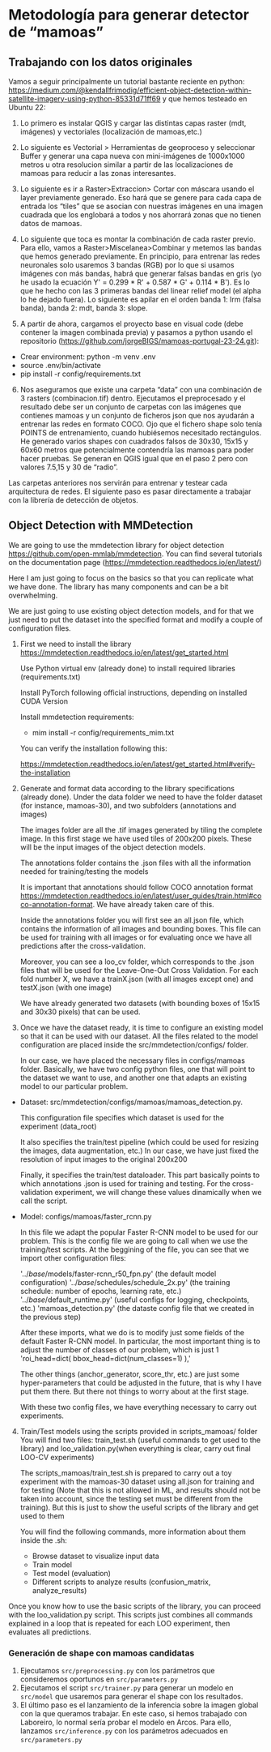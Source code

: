 # Metodología para generar detector de “mamoas”

## Trabajando con los datos originales

Vamos a seguir principalmente un tutorial bastante reciente en python: https://medium.com/@kendallfrimodig/efficient-object-detection-within-satellite-imagery-using-python-85331d71ff69 y que hemos testeado en Ubuntu 22:

1. Lo primero es instalar QGIS y cargar las distintas capas raster (mdt, imágenes) y vectoriales (localización de mamoas,etc.)
2. Lo siguiente es Vectorial > Herramientas de geoproceso y seleccionar Buffer y generar una capa nueva con mini-imágenes de 1000x1000 metros u otra resolucion similar a partir de las localizaciones de mamoas para reducir a las zonas interesantes.
3. Lo siguiente es ir a Raster>Extraccion> Cortar con máscara usando el layer previamente generado. Eso hará que se genere para cada capa de entrada los “tiles” que se asocian con nuestras imágenes en una imagen cuadrada que los englobará a todos y nos ahorrará zonas que no tienen datos de mamoas.
4. Lo siguiente que toca es montar la combinación de cada raster previo. Para ello, vamos a Raster>Miscelanea>Combinar y metemos las bandas que hemos generado previamente. En principio, para entrenar las redes neuronales solo usaremos 3 bandas (RGB) por lo que si usamos imágenes con más bandas, habrá que generar falsas bandas en gris (yo he usado la ecuación Y' = 0.299 * R' + 0.587 * G' + 0.114 * B'). Es lo que he hecho con las 3 primeras bandas del linear relief model (el alpha lo he dejado fuera). Lo siguiente es apilar en el orden banda 1: lrm (falsa banda), banda 2: mdt, banda 3: slope.

5. A partir de ahora, cargamos el proyecto base en visual code (debe contener la imagen combinada previa)  y pasamos a python usando el repositorio (https://github.com/jorgeBIGS/mamoas-portugal-23-24.git):

- Crear environment: python -m venv .env
- source .env/bin/activate
- pip install -r config/requirements.txt

6. Nos aseguramos que existe una carpeta “data” con una combinación de 3 rasters (combinacion.tif) dentro. Ejecutamos el preprocesado y el resultado debe ser un conjunto de carpetas con las imágenes que contienes mamoas y un conjunto de ficheros json que nos ayudarán a entrenar las redes en formato COCO. Ojo que el fichero shape solo tenía POINTS de entrenamiento, cuando hubiésemos necesitado rectángulos. He generado varios shapes con cuadrados falsos de 30x30, 15x15 y 60x60  metros que potencialmente contendría las mamoas para poder hacer pruebas. Se generan en QGIS igual que en el paso 2 pero con valores 7.5,15 y 30 de “radio”.

Las carpetas anteriores nos servirán para entrenar y testear cada arquitectura de redes. El siguiente paso es pasar directamente a trabajar con la librería de detección de objetos.

## Object Detection with MMDetection

We are going to use the mmdetection library for object detection https://github.com/open-mmlab/mmdetection. 
You can find several tutorials on the documentation page (https://mmdetection.readthedocs.io/en/latest/)

Here I am just going to focus on the basics so that you can replicate what we have done. The library has many components and can be a bit overwhelming. 

We are just going to use existing object detection models, and for that we just need to put the dataset into the specified format and modify a couple of configuration files.

1. First we need to install the library https://mmdetection.readthedocs.io/en/latest/get_started.html 

    Use Python virtual env (already done) to install required libraries (requirements.txt)

    Install PyTorch following official instructions, depending on installed CUDA Version

    Install mmdetection requirements: 
    - mim install -r config/requirements_mim.txt

    You can verify the installation following this:
    
    https://mmdetection.readthedocs.io/en/latest/get_started.html#verify-the-installation

2. Generate and format data according to the library specifications (already done). Under the data folder we need to have the folder dataset (for instance, mamoas-30), and two subfolders (annotations and images)

    The images folder are all the .tif images generated by tiling the complete image. In this first stage we have used tiles of 200x200 pixels. These will be the input images of the object detection models.

    The annotations folder contains the .json files with all the information needed for training/testing the models

    It is important that annotations should follow COCO annotation format https://mmdetection.readthedocs.io/en/latest/user_guides/train.html#coco-annotation-format. We have already taken care of this.

    Inside the annotations folder you will first see an all.json file, which contains the information of all images and bounding boxes. This file can be used for training with all images or for evaluating once we have all predictions after the cross-validation.

    Moreover, you can see a loo_cv folder, which corresponds to the .json files that will be used for the Leave-One-Out Cross Validation. For each fold number X, we have a trainX.json (with all images except one) and testX.json (with one image)

    We have already generated two datasets (with bounding boxes of 15x15 and 30x30 pixels) that can be used.

3. Once we have the dataset ready, it is time to configure an existing model so that it can be used with our dataset. All the files related to the model configuration are placed inside the src/mmdetection/configs/ folder.

    In our case, we have placed the necessary files in configs/mamoas folder. Basically, we have two config python files, one that will point to the dataset we want to use, and another one that adapts an existing model to our particular problem.

- Dataset: src/mmdetection/configs/mamoas/mamoas_detection.py. 

    This configuration file specifies which dataset is used for the experiment (data_root)

    It also specifies the train/test pipeline (which could be used for resizing the images, data augmentation, etc.) In our case, we have just fixed the resolution of input images to the original 200x200

    Finally, it specifies the train/test dataloader. This part basically points to which annotations .json is used for training and testing. For the cross-validation experiment, we will change these values dinamically when we call the script.

- Model: configs/mamoas/faster_rcnn.py

    In this file we adapt the popular Faster R-CNN model to be used for our problem. This is the config file we are going to call when we use the training/test scripts. At the beggining of the file, you can see that we import other configuration files:

    '../_base_/models/faster-rcnn_r50_fpn.py' (the default model configuration)
    '../_base_/schedules/schedule_2x.py' (the training schedule: number of epochs, learning rate, etc.)
    '../_base_/default_runtime.py' (useful configs for logging, checkpoints, etc.)
    'mamoas_detection.py' (the dataste config file that we created in the previous step)

    After these imports, what we do is to modify just some fields of the default Faster R-CNN model. In particular, the most important thing is to adjust the number of classes of our problem, which is just 1
    'roi_head=dict(
        bbox_head=dict(num_classes=1)
        ),'

    The other things (anchor_generator, score_thr, etc.) are just some hyper-parameters that could be adjusted in the future, that is why I have put them there. But there not things to worry about at the first stage.

    With these two config files, we have everything necessary to carry out experiments.

4. Train/Test models using the scripts provided in scripts_mamoas/ folder
You will find two files: train_test.sh (useful commands to get used to the library) and loo_validation.py(when everything is clear, carry out final LOO-CV experiments)

    The scripts_mamoas/train_test.sh is prepared to carry out a toy experiment with the mamoas-30 dataset using all.json for training and for testing (Note that this is not allowed in ML, and results should not be taken into account, since the testing set must be different from the training). But this is just to show the useful scripts of the library and get used to them

    You will find the following commands, more information about them inside the .sh:
    - Browse dataset to visualize input data
    - Train model
    - Test model (evaluation)
    - Different scripts to analyze results (confusion_matrix, analyze_results)

Once you know how to use the basic scripts of the library, you can proceed with the loo_validation.py script. This scripts just combines all commands explained in a loop that is repeated for each LOO experiment, then evaluates all predictions.

### Generación de shape con mamoas candidatas

1. Ejecutamos `src/preprocessing.py` con los parámetros que consideremos oportunos en `src/parameters.py`
2. Ejecutamos el script `src/trainer.py` para generar un modelo en `src/model` que usaremos para generar el shape con  los resultados.
3. El último paso es el lanzamiento de la inferencia sobre la imagen global con la que queramos trabajar. En este caso, si hemos trabajado con Laboreiro, lo normal sería probar el modelo en Arcos. Para ello, lanzamos `src/inference.py` con los parámetros adecuados en `src/parameters.py`
